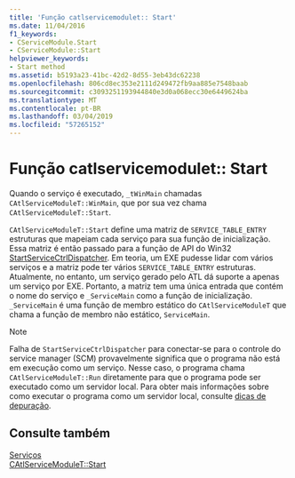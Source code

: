 ```yaml
---
title: 'Função catlservicemodulet:: Start'
ms.date: 11/04/2016
f1_keywords:
- CServiceModule.Start
- CServiceModule::Start
helpviewer_keywords:
- Start method
ms.assetid: b5193a23-41bc-42d2-8d55-3eb43dc62238
ms.openlocfilehash: 806cd8ec353e2111d249472fb9aa885e7548baab
ms.sourcegitcommit: c3093251193944840e3d0a068ecc30e6449624ba
ms.translationtype: MT
ms.contentlocale: pt-BR
ms.lasthandoff: 03/04/2019
ms.locfileid: "57265152"
---
```

# <a name="catlservicemoduletstart-function"></a>Função catlservicemodulet:: Start

Quando o serviço é executado, `_tWinMain` chamadas `CAtlServiceModuleT::WinMain`, que por sua vez chama `CAtlServiceModuleT::Start`.

`CAtlServiceModuleT::Start` define uma matriz de `SERVICE_TABLE_ENTRY` estruturas que mapeiam cada serviço para sua função de inicialização. Essa matriz é então passado para a função de API do Win32 [StartServiceCtrlDispatcher](/windows/desktop/api/winsvc/nf-winsvc-startservicectrldispatchera). Em teoria, um EXE pudesse lidar com vários serviços e a matriz pode ter vários `SERVICE_TABLE_ENTRY` estruturas. Atualmente, no entanto, um serviço gerado pelo ATL dá suporte a apenas um serviço por EXE. Portanto, a matriz tem uma única entrada que contém o nome do serviço e `_ServiceMain` como a função de inicialização. `_ServiceMain` é uma função de membro estático do `CAtlServiceModuleT` que chama a função de membro não estático, `ServiceMain`.

> [!NOTE]
>  Falha de `StartServiceCtrlDispatcher` para conectar-se para o controle do service manager (SCM) provavelmente significa que o programa não está em execução como um serviço. Nesse caso, o programa chama `CAtlServiceModuleT::Run` diretamente para que o programa pode ser executado como um servidor local. Para obter mais informações sobre como executar o programa como um servidor local, consulte [dicas de depuração](../atl/debugging-tips.md).

## <a name="see-also"></a>Consulte também

[Serviços](../atl/atl-services.md)<br/>
[CAtlServiceModuleT::Start](../atl/reference/catlservicemodulet-class.md#start)
